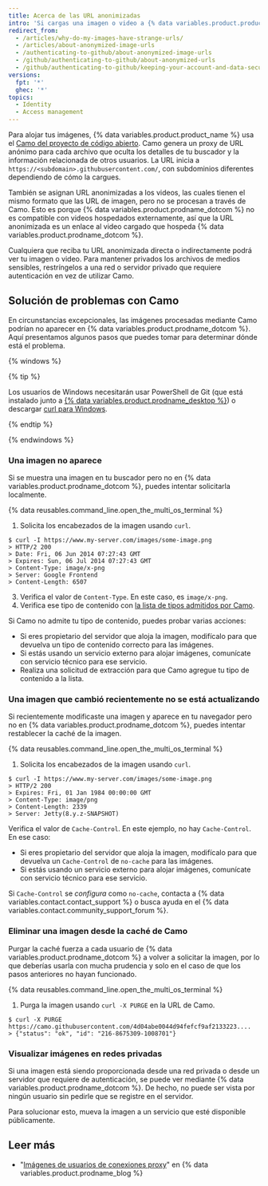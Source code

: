 ```yaml
---
title: Acerca de las URL anonimizadas
intro: 'Si cargas una imagen o video a {% data variables.product.product_name %}, la URL de estos medios se modificará para que tu información no se pueda rastrear.'
redirect_from:
  - /articles/why-do-my-images-have-strange-urls/
  - /articles/about-anonymized-image-urls
  - /authenticating-to-github/about-anonymized-image-urls
  - /github/authenticating-to-github/about-anonymized-urls
  - /github/authenticating-to-github/keeping-your-account-and-data-secure/about-anonymized-urls
versions:
  fpt: '*'
  ghec: '*'
topics:
  - Identity
  - Access management
---
```


Para alojar tus imágenes, {% data variables.product.product_name %} usa el [Camo del proyecto de código abierto](https://github.com/atmos/camo). Camo genera un proxy de URL anónimo para cada archivo que oculta los detalles de tu buscador y la información relacionada de otros usuarios. La URL inicia a `https://<subdomain>.githubusercontent.com/`, con subdominios diferentes dependiendo de cómo la cargues.

También se asignan URL anonimizadas a los videos, las cuales tienen el mismo formato que las URL de imagen, pero no se procesan a través de Camo. Esto es porque {% data variables.product.prodname_dotcom %} no es compatible con videos hospedados externamente, así que la URL anonimizada es un enlace al video cargado que hospeda {% data variables.product.prodname_dotcom %}.

Cualquiera que reciba tu URL anonimizada directa o indirectamente podrá ver tu imagen o video. Para mantener privados los archivos de medios sensibles, restríngelos a una red o servidor privado que requiere autenticación en vez de utilizar Camo.

## Solución de problemas con Camo

En circunstancias excepcionales, las imágenes procesadas mediante Camo podrían no aparecer en {% data variables.product.prodname_dotcom %}. Aquí presentamos algunos pasos que puedes tomar para determinar dónde está el problema.

{% windows %}

{% tip %}

Los usuarios de Windows necesitarán usar PowerShell de Git (que está instalado junto a [{% data variables.product.prodname_desktop %}](https://desktop.github.com/)) o descargar [curl para Windows](http://curl.haxx.se/download.html).

{% endtip %}

{% endwindows %}

### Una imagen no aparece

Si se muestra una imagen en tu buscador pero no en {% data variables.product.prodname_dotcom %}, puedes intentar solicitarla localmente.

{% data reusables.command_line.open_the_multi_os_terminal %}
1. Solicita los encabezados de la imagen usando `curl`.
  ```shell
  $ curl -I https://www.my-server.com/images/some-image.png
  > HTTP/2 200
  > Date: Fri, 06 Jun 2014 07:27:43 GMT
  > Expires: Sun, 06 Jul 2014 07:27:43 GMT
  > Content-Type: image/x-png
  > Server: Google Frontend
  > Content-Length: 6507
  ```
3. Verifica el valor de `Content-Type`. En este caso, es `image/x-png`.
4. Verifica ese tipo de contenido con [la lista de tipos admitidos por Camo](https://github.com/atmos/camo/blob/master/mime-types.json).

Si Camo no admite tu tipo de contenido, puedes probar varias acciones:
  * Si eres propietario del servidor que aloja la imagen, modifícalo para que devuelva un tipo de contenido correcto para las imágenes.
  * Si estás usando un servicio externo para alojar imágenes, comunícate con servicio técnico para ese servicio.
  * Realiza una solicitud de extracción para que Camo agregue tu tipo de contenido a la lista.

### Una imagen que cambió recientemente no se está actualizando

Si recientemente modificaste una imagen y aparece en tu navegador pero no en {% data variables.product.prodname_dotcom %}, puedes intentar restablecer la caché de la imagen.

{% data reusables.command_line.open_the_multi_os_terminal %}
1. Solicita los encabezados de la imagen usando `curl`.
  ```shell
  $ curl -I https://www.my-server.com/images/some-image.png
  > HTTP/2 200
  > Expires: Fri, 01 Jan 1984 00:00:00 GMT
  > Content-Type: image/png
  > Content-Length: 2339
  > Server: Jetty(8.y.z-SNAPSHOT)
  ```

Verifica el valor de `Cache-Control`. En este ejemplo, no hay `Cache-Control`. En ese caso:
  * Si eres propietario del servidor que aloja la imagen, modifícalo para que devuelva un `Cache-Control` de `no-cache` para las imágenes.
  * Si estás usando un servicio externo para alojar imágenes, comunícate con servicio técnico para ese servicio.

 Si `Cache-Control` se *configura* como `no-cache`, contacta a {% data variables.contact.contact_support %} o busca ayuda en el {% data variables.contact.community_support_forum %}.

### Eliminar una imagen desde la caché de Camo

Purgar la caché fuerza a cada usuario de {% data variables.product.prodname_dotcom %} a volver a solicitar la imagen, por lo que deberías usarla con mucha prudencia y solo en el caso de que los pasos anteriores no hayan funcionado.

{% data reusables.command_line.open_the_multi_os_terminal %}
1. Purga la imagen usando `curl -X PURGE` en la URL de Camo.
  ```shell
  $ curl -X PURGE https://camo.githubusercontent.com/4d04abe0044d94fefcf9af2133223....
  > {"status": "ok", "id": "216-8675309-1008701"}
  ```

### Visualizar imágenes en redes privadas

Si una imagen está siendo proporcionada desde una red privada o desde un servidor que requiere de autenticación, se puede ver mediante {% data variables.product.prodname_dotcom %}. De hecho, no puede ser vista por ningún usuario sin pedirle que se registre en el servidor.

Para solucionar esto, mueva la imagen a un servicio que esté disponible públicamente.

## Leer más

- "[Imágenes de usuarios de conexiones proxy](https://github.com/blog/1766-proxying-user-images)" en {% data variables.product.prodname_blog %}
